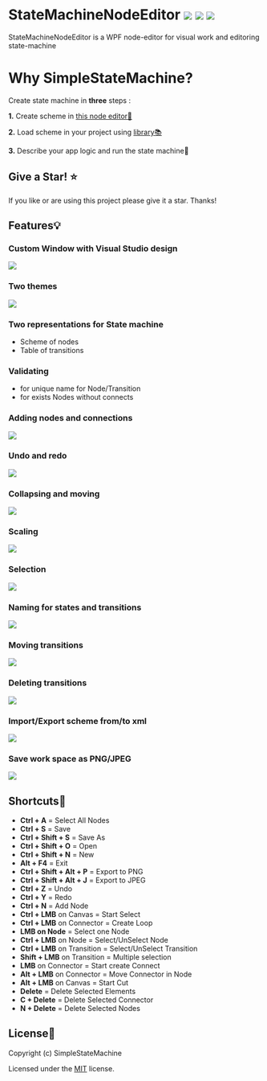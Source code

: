 


# StateMachineNodeEditor [![](https://img.shields.io/github/v/release/SimpleStateMachine/SimpleStateMachineNodeEditor)](https://github.com/SimpleStateMachine/SimpleStateMachineNodeEditor/releases) [![](https://img.shields.io/github/stars/SimpleStateMachine/SimpleStateMachineNodeEditor)](https://github.com/SimpleStateMachine/SimpleStateMachineNodeEditor) [![](https://img.shields.io/github/license/SimpleStateMachine/SimpleStateMachineNodeEditor)](https://github.com/SimpleStateMachine/SimpleStateMachineNodeEditor)
 StateMachineNodeEditor is a WPF node-editor for visual work and editoring  state-machine
 # Why SimpleStateMachine?
 Create state machine in **three** steps :
 
**1.** Create scheme in  [this node editor🔗](https://github.com/SimpleStateMachine/SimpleStateMachineNodeEditor)

**2.** Load scheme in your project using [library📚](https://github.com/SimpleStateMachine/SimpleStateMachineLibrary) 

**3.** Describe your app logic and run the state machine🚀
 ## Give a Star! :star:
If you like or are using this project please give it a star. Thanks!

## Features💡
### Custom Window with Visual Studio design
![](https://github.com/SimpleStateMachine/SimpleStateMachineNodeEditor/blob/gh-pages/img/Custom%20window.jpg)
### Two themes
![](https://github.com/SimpleStateMachine/SimpleStateMachineNodeEditor/blob/gh-pages/img/Themes.jpg)
### Two representations for State machine
* Scheme of nodes
* Table of transitions

### Validating 
* for unique name for Node/Transition
* for exists Nodes without connects
### Adding nodes and connections
![](https://github.com/SimpleStateMachine/SimpleStateMachineNodeEditor/blob/gh-pages/img/adding.gif)
### Undo and redo
![](https://github.com/SimpleStateMachine/SimpleStateMachineNodeEditor/blob/gh-pages/img/undo%20and%20redo.gif)
### Collapsing and  moving
![](https://github.com/SimpleStateMachine/SimpleStateMachineNodeEditor/blob/gh-pages/img/collapsing%20and%20moving.gif)
### Scaling
![](https://github.com/SimpleStateMachine/SimpleStateMachineNodeEditor/blob/gh-pages/img/Scaling.gif)
### Selection
![](https://github.com/SimpleStateMachine/SimpleStateMachineNodeEditor/blob/gh-pages/img/selection.gif)
### Naming for states and transitions
![](https://github.com/SimpleStateMachine/SimpleStateMachineNodeEditor/blob/gh-pages/img/naming%20for%20states%20and%20transitions.gif)
### Moving transitions
![](https://github.com/SimpleStateMachine/SimpleStateMachineNodeEditor/blob/gh-pages/img/moving%20transitions.gif)
### Deleting transitions
![](https://github.com/SimpleStateMachine/SimpleStateMachineNodeEditor/blob/gh-pages/img/deleting%20transitions.gif)
### Import/Export scheme from/to xml
![](https://github.com/SimpleStateMachine/SimpleStateMachineNodeEditor/blob/gh-pages/img/xml.jpg)
### Save work space as PNG/JPEG
![](https://github.com/SimpleStateMachine/SimpleStateMachineNodeEditor/blob/gh-pages/img/jpg.jpg)

## Shortcuts📎
* **Ctrl + A** = Select All Nodes
* **Ctrl + S** = Save
* **Ctrl + Shift + S** = Save As
* **Ctrl + Shift + O** = Open
* **Ctrl + Shift + N** = New
* **Alt + F4** = Exit
* **Ctrl + Shift + Alt + P** = Export to PNG
* **Ctrl + Shift + Alt + J** = Export to JPEG
* **Ctrl + Z** = Undo
* **Ctrl + Y** = Redo
* **Ctrl + N** = Add Node
* **Ctrl + LMB** on Canvas = Start Select
* **Ctrl + LMB** on Connector = Create Loop
* **LMB on Node** = Select one Node
* **Ctrl + LMB** on Node = Select/UnSelect Node 
* **Ctrl + LMB** on Transition = Select/UnSelect Transition
* **Shift + LMB** on Transition = Multiple selection
* **LMB** on Connector = Start create Connect
* **Alt + LMB** on Connector = Move Connector in Node
* **Alt + LMB** on Canvas = Start Cut
* **Delete** = Delete Selected Elements
* **C + Delete** = Delete Selected Connector
* **N + Delete** = Delete Selected Nodes

## License📑

Copyright (c) SimpleStateMachine

Licensed under the [MIT](LICENSE) license.
